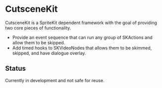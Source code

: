 # CutsceneKit

CutsceneKit is a SpriteKit dependent framework with the goal of providing two core pieces of functionality.

- Provide an event sequence that can run any group of SKActions and allow them to be skipped.
- Add timed hooks to SKVideoNodes that allows them to be skimmed, skipped, and have dialogue overlay.

## Status

Currently in development and not safe for reuse.

